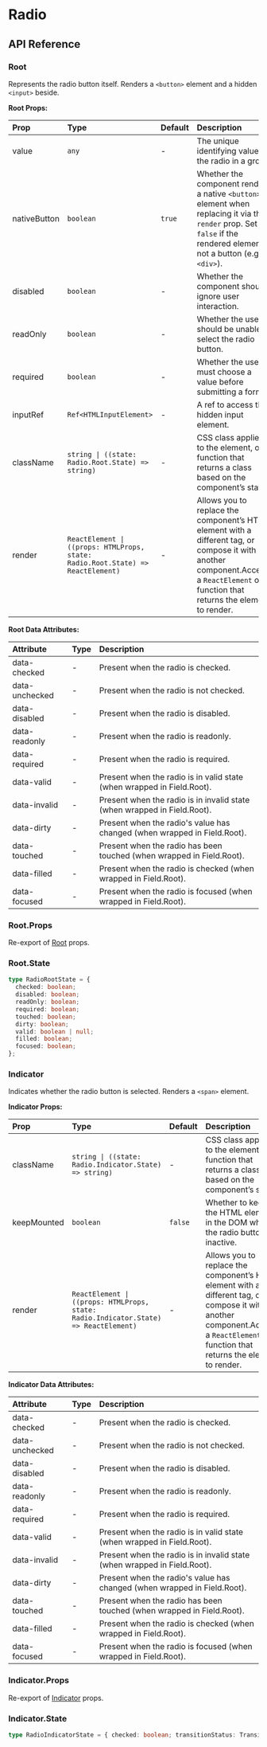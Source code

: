 # Radio

[//]: types.ts '<-- Autogenerated By (do not edit the following markdown directly)'

## API Reference

### Root

Represents the radio button itself. Renders a `<button>` element and a hidden `<input>` beside.

**Root Props:**

| Prop           | Type                                                                             | Default   | Description                                                                                                                                                                              |
| :------------- | :------------------------------------------------------------------------------- | :-------- | :--------------------------------------------------------------------------------------------------------------------------------------------------------------------------------------- |
| value          | `any`                                                                            | -         | The unique identifying value of the radio in a group.                                                                                                                                    |
| nativeButton   | `boolean`                                                                        | `true`    | Whether the component renders a native `<button>` element when replacing it via the `render` prop. Set to `false` if the rendered element is not a button (e.g. `<div>`).                |
| disabled       | `boolean`                                                                        | -         | Whether the component should ignore user interaction.                                                                                                                                    |
| readOnly       | `boolean`                                                                        | -         | Whether the user should be unable to select the radio button.                                                                                                                            |
| required       | `boolean`                                                                        | -         | Whether the user must choose a value before submitting a form.                                                                                                                           |
| inputRef       | `Ref<HTMLInputElement>`                                                          | -         | A ref to access the hidden input element.                                                                                                                                                |
| className      | `string \| ((state: Radio.Root.State) => string)`                                | -         | CSS class applied to the element, or a function that returns a class based on the component’s state.                                                                                     |
| render         | `ReactElement \| ((props: HTMLProps, state: Radio.Root.State) => ReactElement)`  | -         | Allows you to replace the component’s HTML element with a different tag, or compose it with another component.Accepts a `ReactElement` or a function that returns the element to render. |

**Root Data Attributes:**

| Attribute      | Type    | Description                                                                   |
| :------------- | :------ | :---------------------------------------------------------------------------- |
| data-checked   | -       | Present when the radio is checked.                                            |
| data-unchecked | -       | Present when the radio is not checked.                                        |
| data-disabled  | -       | Present when the radio is disabled.                                           |
| data-readonly  | -       | Present when the radio is readonly.                                           |
| data-required  | -       | Present when the radio is required.                                           |
| data-valid     | -       | Present when the radio is in valid state (when wrapped in Field.Root).        |
| data-invalid   | -       | Present when the radio is in invalid state (when wrapped in Field.Root).      |
| data-dirty     | -       | Present when the radio's value has changed (when wrapped in Field.Root).      |
| data-touched   | -       | Present when the radio has been touched (when wrapped in Field.Root).         |
| data-filled    | -       | Present when the radio is checked (when wrapped in Field.Root).               |
| data-focused   | -       | Present when the radio is focused (when wrapped in Field.Root).               |

### Root.Props

Re-export of [Root](#root) props.

### Root.State

```typescript
type RadioRootState = {
  checked: boolean;
  disabled: boolean;
  readOnly: boolean;
  required: boolean;
  touched: boolean;
  dirty: boolean;
  valid: boolean | null;
  filled: boolean;
  focused: boolean;
};
```

### Indicator

Indicates whether the radio button is selected. Renders a `<span>` element.

**Indicator Props:**

| Prop           | Type                                                                                    | Default   | Description                                                                                                                                                                              |
| :------------- | :-------------------------------------------------------------------------------------- | :-------- | :--------------------------------------------------------------------------------------------------------------------------------------------------------------------------------------- |
| className      | `string \| ((state: Radio.Indicator.State) => string)`                                  | -         | CSS class applied to the element, or a function that returns a class based on the component’s state.                                                                                     |
| keepMounted    | `boolean`                                                                               | `false`   | Whether to keep the HTML element in the DOM when the radio button is inactive.                                                                                                           |
| render         | `ReactElement \| ((props: HTMLProps, state: Radio.Indicator.State) => ReactElement)`    | -         | Allows you to replace the component’s HTML element with a different tag, or compose it with another component.Accepts a `ReactElement` or a function that returns the element to render. |

**Indicator Data Attributes:**

| Attribute      | Type    | Description                                                                   |
| :------------- | :------ | :---------------------------------------------------------------------------- |
| data-checked   | -       | Present when the radio is checked.                                            |
| data-unchecked | -       | Present when the radio is not checked.                                        |
| data-disabled  | -       | Present when the radio is disabled.                                           |
| data-readonly  | -       | Present when the radio is readonly.                                           |
| data-required  | -       | Present when the radio is required.                                           |
| data-valid     | -       | Present when the radio is in valid state (when wrapped in Field.Root).        |
| data-invalid   | -       | Present when the radio is in invalid state (when wrapped in Field.Root).      |
| data-dirty     | -       | Present when the radio's value has changed (when wrapped in Field.Root).      |
| data-touched   | -       | Present when the radio has been touched (when wrapped in Field.Root).         |
| data-filled    | -       | Present when the radio is checked (when wrapped in Field.Root).               |
| data-focused   | -       | Present when the radio is focused (when wrapped in Field.Root).               |

### Indicator.Props

Re-export of [Indicator](#indicator) props.

### Indicator.State

```typescript
type RadioIndicatorState = { checked: boolean; transitionStatus: TransitionStatus };
```
